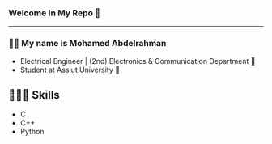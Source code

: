 ### **Welcome In My Repo** 👋
***
### 👦🏻 My name is Mohamed Abdelrahman
* Electrical Engineer | (2nd) Electronics & Communication Department 🤖 
* Student at Assiut University 📝 



##  👨🏻‍💻  Skills
* C
* C++
*  Python 









